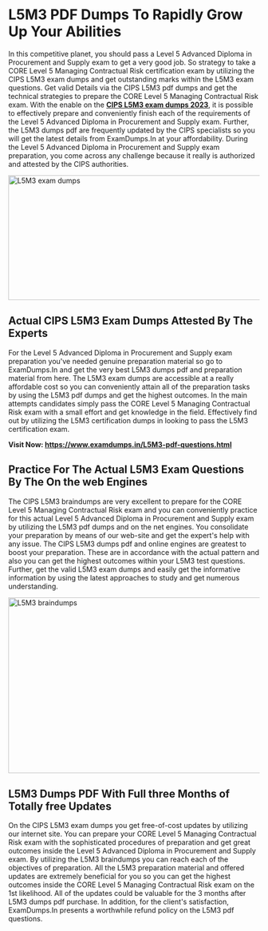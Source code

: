 <h1><strong>L5M3 PDF Dumps To Rapidly Grow Up Your Abilities</strong></h1>
<p>In this competitive planet, you should pass a Level 5 Advanced Diploma in Procurement and Supply exam to get a very good job. So strategy to take a CORE Level 5 Managing Contractual Risk certification exam by utilizing the CIPS L5M3 exam dumps and get outstanding marks within the L5M3 exam questions. Get valid Details via the CIPS L5M3 pdf dumps and get the technical strategies to prepare the CORE Level 5 Managing Contractual Risk exam. With the enable on the <strong><a href="https://www.examdumps.in/L5M3-pdf-questions.html">CIPS L5M3 exam dumps 2023</a></strong>, it is possible to effectively prepare and conveniently finish each of the requirements of the Level 5 Advanced Diploma in Procurement and Supply exam. Further, the L5M3 dumps pdf are frequently updated by the CIPS specialists so you will get the latest details from ExamDumps.In at your affordability. During the Level 5 Advanced Diploma in Procurement and Supply exam preparation, you come across any challenge because it really is authorized and attested by the CIPS authorities.</p>
<p><img src="https://i.ibb.co/zxJwW90/Copy-of-Online-Classes-Twitter-header-post-Made-with-Poster-My-Wall-1.png" alt="L5M3 exam dumps" width="750" height="250" /></p>
<h2><strong>Actual CIPS L5M3 Exam Dumps Attested By The Experts</strong></h2>
<p>For the Level 5 Advanced Diploma in Procurement and Supply exam preparation you've needed genuine preparation material so go to ExamDumps.In and get the very best L5M3 dumps pdf and preparation material from here. The L5M3 exam dumps are accessible at a really affordable cost so you can conveniently attain all of the preparation tasks by using the L5M3 pdf dumps and get the highest outcomes. In the main attempts candidates simply pass the CORE Level 5 Managing Contractual Risk exam with a small effort and get knowledge in the field. Effectively find out by utilizing the L5M3 certification dumps in looking to pass the L5M3 certification exam.</p>
<p><strong>Visit Now:&nbsp;<a href="https://www.examdumps.in/L5M3-pdf-questions.html">https://www.examdumps.in/L5M3-pdf-questions.html</a></strong></p>
<h2><strong>Practice For The Actual L5M3 Exam Questions By The On the web Engines</strong></h2>
<p>The CIPS L5M3 braindumps are very excellent to prepare for the CORE Level 5 Managing Contractual Risk exam and you can conveniently practice for this actual Level 5 Advanced Diploma in Procurement and Supply exam by utilizing the L5M3 pdf dumps and on the net engines. You consolidate your preparation by means of our web-site and get the expert's help with any issue. The CIPS L5M3 dumps pdf and online engines are greatest to boost your preparation. These are in accordance with the actual pattern and also you can get the highest outcomes within your L5M3 test questions. Further, get the valid L5M3 exam dumps and easily get the informative information by using the latest approaches to study and get numerous understanding.</p>
<p><a href="https://www.examdumps.in/L5M3-pdf-questions.html"><img src="https://i.ibb.co/QkNtdwY/Copy-of-Zoom-Online-Classes-Facebook-Share-Po-Made-with-Poster-My-Wall-1.jpg" alt="L5M3 braindumps" width="670" height="352" /></a></p>
<h2><strong>L5M3 Dumps PDF With Full three Months of Totally free Updates</strong></h2>
<p>On the CIPS L5M3 exam dumps you get free-of-cost updates by utilizing our internet site. You can prepare your CORE Level 5 Managing Contractual Risk exam with the sophisticated procedures of preparation and get great outcomes inside the Level 5 Advanced Diploma in Procurement and Supply exam. By utilizing the L5M3 braindumps you can reach each of the objectives of preparation. All the L5M3 preparation material and offered updates are extremely beneficial for you so you can get the highest outcomes inside the CORE Level 5 Managing Contractual Risk exam on the 1st likelihood. All of the updates could be valuable for the 3 months after L5M3 dumps pdf purchase. In addition, for the client's satisfaction, ExamDumps.In presents a worthwhile refund policy on the L5M3 pdf questions.</p>
